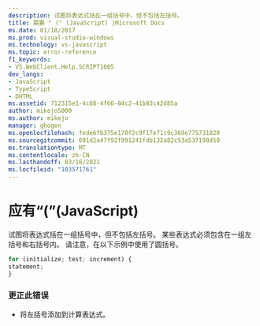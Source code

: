 ```yaml
---
description: 试图将表达式括在一组括号中，但不包括左括号。
title: 需要 " (" (JavaScript) |Microsoft Docs
ms.date: 01/18/2017
ms.prod: visual-studio-windows
ms.technology: vs-javascript
ms.topic: error-reference
f1_keywords:
- VS.WebClient.Help.SCRIPT1005
dev_langs:
- JavaScript
- TypeScript
- DHTML
ms.assetid: 712315e1-4c68-4f66-84c2-41b83c42d85a
author: mikejo5000
ms.author: mikejo
manager: ghogen
ms.openlocfilehash: fede6fb375e170f2c9f17e71c9c369e775731820
ms.sourcegitcommit: 691d2a47f92f991241fdb132a82c53a537198d50
ms.translationtype: MT
ms.contentlocale: zh-CN
ms.lasthandoff: 03/16/2021
ms.locfileid: "103571761"
---
```

# <a name="expected--javascript"></a>应有“(”(JavaScript)
试图将表达式括在一组括号中，但不包括左括号。 某些表达式必须包含在一组左括号和右括号内。 请注意，在以下示例中使用了圆括号。  
  
```JavaScript  
for (initialize; test; increment) {  
statement;  
}  
```  
  
### <a name="to-correct-this-error"></a>更正此错误  
  
- 将左括号添加到计算表达式。
